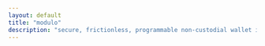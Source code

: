 ```yaml
---
layout: default
title: "modulo"
description: "secure, frictionless, programmable non-custodial wallet infrastructure"
---
```


